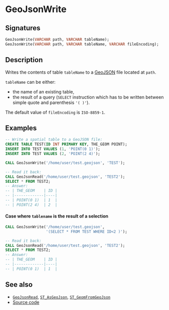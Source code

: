 # GeoJsonWrite

## Signatures

```sql
GeoJsonWrite(VARCHAR path, VARCHAR tableName);
GeoJsonWrite(VARCHAR path, VARCHAR tableName, VARCHAR fileEncoding);
```

## Description

Writes the contents of table `tableName` to a [GeoJSON][wiki] file located at
`path`.

`tableName` can be either:

* the name of an existing table,
* the result of a query (`SELECT` instruction which has to be written between simple quote and parenthesis `'( )'`).

The default value of `fileEncoding` is `ISO-8859-1`.

## Examples

```sql
-- Write a spatial table to a GeoJSON file:
CREATE TABLE TEST(ID INT PRIMARY KEY, THE_GEOM POINT);
INSERT INTO TEST VALUES (1, 'POINT(0 1)');
INSERT INTO TEST VALUES (2, 'POINT(2 4)');

CALL GeoJsonWrite('/home/user/test.geojson', 'TEST');

-- Read it back:
CALL GeoJsonRead('/home/user/test.geojson', 'TEST2');
SELECT * FROM TEST2;
-- Answer:
-- | THE_GEOM    | ID |
-- |-------------|----|
-- | POINT(0 1)  | 1  |
-- | POINT(2 4)  | 2  |
```

#### Case where `tablename` is the result of a selection

```sql
CALL GeoJsonWrite('/home/user/test.geojson', 
                  '(SELECT * FROM TEST WHERE ID<2 )');

-- Read it back:
CALL GeoJsonRead('/home/user/test.geojson', 'TEST2');
SELECT * FROM TEST2;
-- Answer:
-- | THE_GEOM    | ID |
-- |-------------|----|
-- | POINT(0 1)  | 1  |
```

## See also

* [`GeoJsonRead`](../GeoJsonRead), [`ST_AsGeoJson`](../ST_AsGeoJson), [`ST_GeomFromGeoJson`](../ST_GeomFromGeoJson)
* <a href="https://github.com/orbisgis/h2gis/blob/master/h2gis-functions/src/main/java/org/h2gis/functions/io/geojson/GeoJsonWrite.java" target="_blank">Source code</a>

[wiki]: http://en.wikipedia.org/wiki/GeoJSON
